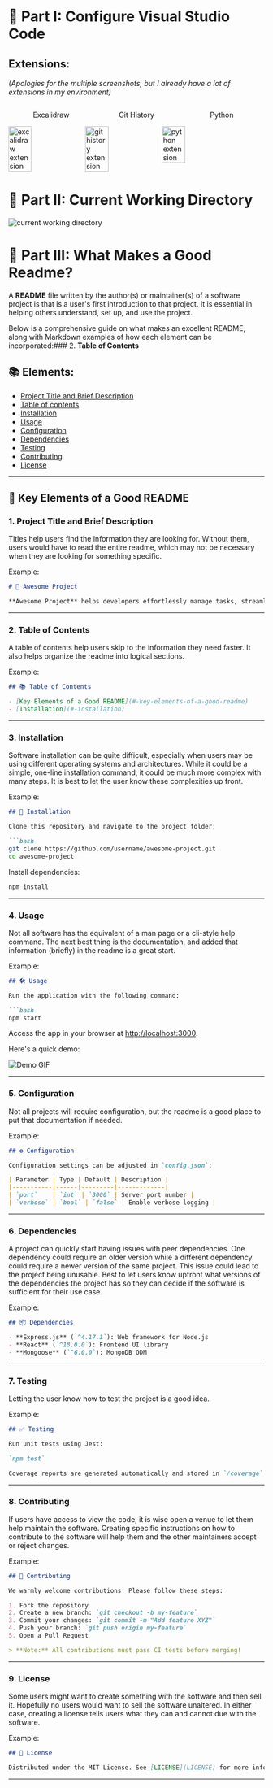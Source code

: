 # 📝 **Part I: Configure Visual Studio Code**

## Extensions:

*(Apologies for the multiple screenshots, but I already have a lot of extensions in my environment)*

<div style="display: flex; justify-content: space-between;">
  <p style="flex: 1; text-align: center;">Excalidraw</p>
  <p style="flex: 1; text-align: center;">Git History</p>
  <p style="flex: 1; text-align: center;">Python</p>
</div>
<div style="display: flex;">
  <img alt="excalidraw extension" src="./images/extension-excalidraw.png" style="width: 30%; height: auto; object-fit: contain; object-position: center top;" />
  <img alt="git history extension" src="./images/extension-git-history.png" style="width: 30%; height: auto; object-fit: contain; object-position: center top;" />
  <img alt="python extension" src="./images/extension-python.png" style="width: 30%; height: auto; object-fit: contain; object-position: center top;" />
</div>

# 📖 **Part II: Current Working Directory**

![current working directory](./images/cwd.png)

# 📖 **Part III: What Makes a Good Readme?**

A **README** file written by the author(s) or maintainer(s) of a software project is that is a user's first introduction to that project. It is essential in helping others understand, set up, and use the project.

Below is a comprehensive guide on what makes an excellent README, along with Markdown examples of how each element can be incorporated:### 2. **Table of Contents**

## 📚 Elements:

- [Project Title and Brief Description](#1-project-title-and-brief-description)
- [Table of contents](#2-table-of-contents)
- [Installation](#3-installation)
- [Usage](#4-usage)
- [Configuration](#5-configuration)
- [Dependencies](#6-dependencies)
- [Testing](#7-testing)
- [Contributing](#8-contributing)
- [License](#9-license)

---

## 🔑 **Key Elements of a Good README**

### 1. **Project Title and Brief Description**

Titles help users find the information they are looking for. Without them, users would have to read the entire readme, which may not be necessary when they are looking for something specific.

Example:

```markdown
# 🚀 Awesome Project

**Awesome Project** helps developers effortlessly manage tasks, streamline workflow, and increase productivity through automation.
```

---

### 2. **Table of Contents**

A table of contents help users skip to the information they need faster. It also helps organize the readme into logical sections.

Example:

```markdown
## 📚 Table of Contents

- [Key Elements of a Good README](#-key-elements-of-a-good-readme)
- [Installation](#-installation)
```

---

### 3. **Installation**

Software installation can be quite difficult, especially when users may be using different operating systems and architectures. While it could be a simple, one-line installation command, it could be much more complex with many steps. It is best to let the user know these complexities up front.

Example:

```markdown
## 🔧 Installation

Clone this repository and navigate to the project folder:

```bash
git clone https://github.com/username/awesome-project.git
cd awesome-project
```

Install dependencies:

```bash
npm install
```

---

### 4. **Usage**

Not all software has the equivalent of a man page or a cli-style help command. The next best thing is the documentation, and added that information (briefly) in the readme is a great start. 

Example:

```markdown
## 🛠️ Usage

Run the application with the following command:

```bash
npm start
```

Access the app in your browser at [http://localhost:3000](http://localhost:3000).

Here's a quick demo:

![Demo GIF](https://example.com/demo.gif)

---

### 5. **Configuration**

Not all projects will require configuration, but the readme is a good place to put that documentation if needed. 

Example:

```markdown
## ⚙️ Configuration

Configuration settings can be adjusted in `config.json`:

| Parameter | Type | Default | Description |
|-----------|------|---------|-------------|
| `port`    | `int` | `3000` | Server port number |
| `verbose` | `bool` | `false` | Enable verbose logging |
```

---

### 6. **Dependencies**

A project can quickly start having issues with peer dependencies. One dependency could require an older version while a different dependency could require a newer version of the same project. This issue could lead to the project being unusable. Best to let users know upfront what versions of the dependencies the project has so they can decide if the software is sufficient for their use case.

Example:

```markdown
## 📦 Dependencies

- **Express.js** (`^4.17.1`): Web framework for Node.js
- **React** (`^18.0.0`): Frontend UI library
- **Mongoose** (`^6.0.0`): MongoDB ODM
```

---

### 7. **Testing**

Letting the user know how to test the project is a good idea. 

Example:

```markdown
## ✅ Testing

Run unit tests using Jest:

`npm test`

Coverage reports are generated automatically and stored in `/coverage`.
```

---

### 8. **Contributing**

If users have access to view the code, it is wise open a venue to let them help maintain the software. Creating specific instructions on how to contribute to the software will help them and the other maintainers accept or reject changes.

Example:

```markdown
## 🤝 Contributing

We warmly welcome contributions! Please follow these steps:

1. Fork the repository
2. Create a new branch: `git checkout -b my-feature`
3. Commit your changes: `git commit -m "Add feature XYZ"`
4. Push your branch: `git push origin my-feature`
5. Open a Pull Request

> **Note:** All contributions must pass CI tests before merging!
```

---

### 9. **License**

Some users might want to create something with the software and then sell it. Hopefully no users would want to sell the software unaltered. In either case, creating a license tells users what they can and cannot due with the software.

Example:

```markdown
## 📃 License

Distributed under the MIT License. See [LICENSE](LICENSE) for more information.
```

---

